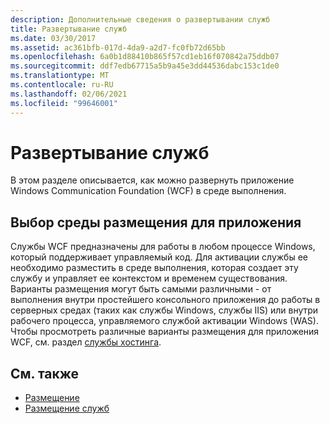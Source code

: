 ```yaml
---
description: Дополнительные сведения о развертывании служб
title: Развертывание служб
ms.date: 03/30/2017
ms.assetid: ac361bfb-017d-4da9-a2d7-fc0fb72d65bb
ms.openlocfilehash: 6a0b1d88410b865f57cd1eb16f070842a75ddb07
ms.sourcegitcommit: ddf7edb67715a5b9a45e3dd44536dabc153c1de0
ms.translationtype: MT
ms.contentlocale: ru-RU
ms.lasthandoff: 02/06/2021
ms.locfileid: "99646001"
---
```

# <a name="deploying-services"></a>Развертывание служб

В этом разделе описывается, как можно развернуть приложение Windows Communication Foundation (WCF) в среде выполнения.  
  
## <a name="choosing-the-hosting-environment-for-your-application"></a>Выбор среды размещения для приложения  

 Службы WCF предназначены для работы в любом процессе Windows, который поддерживает управляемый код. Для активации службы ее необходимо разместить в среде выполнения, которая создает эту службу и управляет ее контекстом и временем существования. Варианты размещения могут быть самыми различными - от выполнения внутри простейшего консольного приложения до работы в серверных средах (таких как службы Windows, службы IIS) или внутри рабочего процесса, управляемого службой активации Windows (WAS). Чтобы просмотреть различные варианты размещения для приложения WCF, см. раздел [службы хостинга](../hosting-services.md).  
  
## <a name="see-also"></a>См. также

- [Размещение](../feature-details/hosting.md)
- [Размещение служб](../hosting-services.md)
